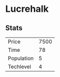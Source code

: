 # Lucrehalk

## Stats

<table>
    <tr>
        <td>Price</td>
        <td>7500</td>
    </tr>
    <tr>
        <td>Time</td>
        <td>78</td>
    </tr>
    <tr>
        <td>Population</td>
        <td>5</td>
    </tr>
    <tr>
        <td>Techlevel</td>
        <td>4</td>
    </tr>
</table>
